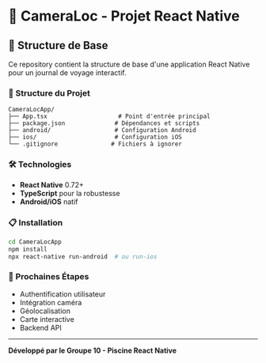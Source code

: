 # 📱 CameraLoc - Projet React Native

## 🚀 Structure de Base

Ce repository contient la structure de base d'une application React Native pour un journal de voyage interactif.

### 📁 Structure du Projet

```
CameraLocApp/
├── App.tsx                    # Point d'entrée principal
├── package.json              # Dépendances et scripts
├── android/                  # Configuration Android
├── ios/                      # Configuration iOS
└── .gitignore               # Fichiers à ignorer
```

### 🛠️ Technologies

- **React Native** 0.72+
- **TypeScript** pour la robustesse
- **Android/iOS** natif

### 📋 Installation

```bash
cd CameraLocApp
npm install
npx react-native run-android  # ou run-ios
```

### 🎯 Prochaines Étapes

- Authentification utilisateur
- Intégration caméra
- Géolocalisation
- Carte interactive
- Backend API

---

**Développé par le Groupe 10 - Piscine React Native**
